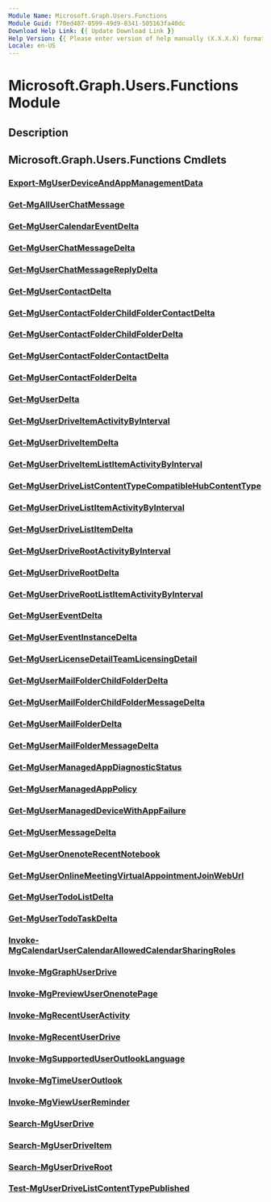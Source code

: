 ```yaml
---
Module Name: Microsoft.Graph.Users.Functions
Module Guid: f70ed487-0599-49d9-8341-505163fa40dc
Download Help Link: {{ Update Download Link }}
Help Version: {{ Please enter version of help manually (X.X.X.X) format }}
Locale: en-US
---
```


# Microsoft.Graph.Users.Functions Module
## Description


## Microsoft.Graph.Users.Functions Cmdlets
### [Export-MgUserDeviceAndAppManagementData](Export-MgUserDeviceAndAppManagementData.md)


### [Get-MgAllUserChatMessage](Get-MgAllUserChatMessage.md)


### [Get-MgUserCalendarEventDelta](Get-MgUserCalendarEventDelta.md)


### [Get-MgUserChatMessageDelta](Get-MgUserChatMessageDelta.md)


### [Get-MgUserChatMessageReplyDelta](Get-MgUserChatMessageReplyDelta.md)


### [Get-MgUserContactDelta](Get-MgUserContactDelta.md)


### [Get-MgUserContactFolderChildFolderContactDelta](Get-MgUserContactFolderChildFolderContactDelta.md)


### [Get-MgUserContactFolderChildFolderDelta](Get-MgUserContactFolderChildFolderDelta.md)


### [Get-MgUserContactFolderContactDelta](Get-MgUserContactFolderContactDelta.md)


### [Get-MgUserContactFolderDelta](Get-MgUserContactFolderDelta.md)


### [Get-MgUserDelta](Get-MgUserDelta.md)


### [Get-MgUserDriveItemActivityByInterval](Get-MgUserDriveItemActivityByInterval.md)


### [Get-MgUserDriveItemDelta](Get-MgUserDriveItemDelta.md)


### [Get-MgUserDriveItemListItemActivityByInterval](Get-MgUserDriveItemListItemActivityByInterval.md)


### [Get-MgUserDriveListContentTypeCompatibleHubContentType](Get-MgUserDriveListContentTypeCompatibleHubContentType.md)


### [Get-MgUserDriveListItemActivityByInterval](Get-MgUserDriveListItemActivityByInterval.md)


### [Get-MgUserDriveListItemDelta](Get-MgUserDriveListItemDelta.md)


### [Get-MgUserDriveRootActivityByInterval](Get-MgUserDriveRootActivityByInterval.md)


### [Get-MgUserDriveRootDelta](Get-MgUserDriveRootDelta.md)


### [Get-MgUserDriveRootListItemActivityByInterval](Get-MgUserDriveRootListItemActivityByInterval.md)


### [Get-MgUserEventDelta](Get-MgUserEventDelta.md)


### [Get-MgUserEventInstanceDelta](Get-MgUserEventInstanceDelta.md)


### [Get-MgUserLicenseDetailTeamLicensingDetail](Get-MgUserLicenseDetailTeamLicensingDetail.md)


### [Get-MgUserMailFolderChildFolderDelta](Get-MgUserMailFolderChildFolderDelta.md)


### [Get-MgUserMailFolderChildFolderMessageDelta](Get-MgUserMailFolderChildFolderMessageDelta.md)


### [Get-MgUserMailFolderDelta](Get-MgUserMailFolderDelta.md)


### [Get-MgUserMailFolderMessageDelta](Get-MgUserMailFolderMessageDelta.md)


### [Get-MgUserManagedAppDiagnosticStatus](Get-MgUserManagedAppDiagnosticStatus.md)


### [Get-MgUserManagedAppPolicy](Get-MgUserManagedAppPolicy.md)


### [Get-MgUserManagedDeviceWithAppFailure](Get-MgUserManagedDeviceWithAppFailure.md)


### [Get-MgUserMessageDelta](Get-MgUserMessageDelta.md)


### [Get-MgUserOnenoteRecentNotebook](Get-MgUserOnenoteRecentNotebook.md)


### [Get-MgUserOnlineMeetingVirtualAppointmentJoinWebUrl](Get-MgUserOnlineMeetingVirtualAppointmentJoinWebUrl.md)


### [Get-MgUserTodoListDelta](Get-MgUserTodoListDelta.md)


### [Get-MgUserTodoTaskDelta](Get-MgUserTodoTaskDelta.md)


### [Invoke-MgCalendarUserCalendarAllowedCalendarSharingRoles](Invoke-MgCalendarUserCalendarAllowedCalendarSharingRoles.md)


### [Invoke-MgGraphUserDrive](Invoke-MgGraphUserDrive.md)


### [Invoke-MgPreviewUserOnenotePage](Invoke-MgPreviewUserOnenotePage.md)


### [Invoke-MgRecentUserActivity](Invoke-MgRecentUserActivity.md)


### [Invoke-MgRecentUserDrive](Invoke-MgRecentUserDrive.md)


### [Invoke-MgSupportedUserOutlookLanguage](Invoke-MgSupportedUserOutlookLanguage.md)


### [Invoke-MgTimeUserOutlook](Invoke-MgTimeUserOutlook.md)


### [Invoke-MgViewUserReminder](Invoke-MgViewUserReminder.md)


### [Search-MgUserDrive](Search-MgUserDrive.md)


### [Search-MgUserDriveItem](Search-MgUserDriveItem.md)


### [Search-MgUserDriveRoot](Search-MgUserDriveRoot.md)


### [Test-MgUserDriveListContentTypePublished](Test-MgUserDriveListContentTypePublished.md)



